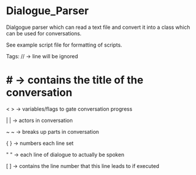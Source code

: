 # Dialogue_Parser

Dialgogue parser which can read a text file and convert it into a class which can be used for conversations.

See example script file for formatting of scripts.

Tags:
// -> line will be ignored

# # -> contains the title of the conversation

< > -> variables/flags to gate conversation progress

| | -> actors in conversation

~ ~ -> breaks up parts in conversation

{ } -> numbers each line set

" " -> each line of dialogue to actually be spoken

[ ] -> contains the line number that this line leads to if executed
